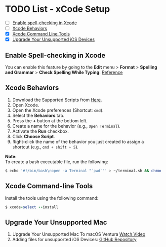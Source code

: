 # TODO List - xCode Setup
- [ ] [Enable spell-checking in Xcode](Enable-spell-checking-in-Xcode)
- [ ] [Xcode Behaviors](Xcode-Behaviors)
- [x] [Xcode Command Line Tools](Xcode-Command-line-Tools)
- [x] [Upgrade Your Unsupported iOS Devices](Upgrade-Your-Unsupported-Mac)

## Enable Spell-checking in Xcode
You can enable this feature by going to the **Edit** menu > **Format** > **Spelling and Grammar** > **Check Spelling While Typing**.
[Reference](https://sarunw.com/posts/spell-checking-in-xcode)

## Xcode Behaviors
1. Download the Supported Scripts from [Here](https://github.com/amrangry/dev_macOS_environment_setup/tree/master/xCode%20Behavior%20Scripts).
2. Open Xcode.
3. Open the Xcode preferences (Shortcut: `cmd`).
4. Select the **Behaviors** tab.
5. Press the **+** button at the bottom left.
6. Create a name for the behavior (e.g., `Open Terminal`).
7. Activate the **Run** checkbox.
8. Click **Choose Script**.
9. Right-click the name of the behavior you just created to assign a shortcut (e.g., `cmd + shift + 5`).

**Note**:  
To create a bash executable file, run the following:
```bash
$ echo '#!/bin/bash\nopen -a Terminal "`pwd`"' > ~/terminal.sh && chmod +x ~/terminal.sh
```

## Xcode Command-line Tools
Install the tools using the following command:
```ruby
$ xcode-select --install
```

## Upgrade Your Unsupported Mac
1. Upgrade Your Unsupported Mac To macOS Ventura [Watch Video](https://www.youtube.com/watch?v=SSjkLO8BA2o)
2. Adding files for unsupported iOS Devices: [GitHub Repository](https://github.com/filsv/iOSDeviceSupport)
